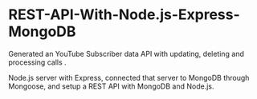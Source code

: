 # REST-API-With-Node.js-Express-MongoDB
Generated an YouTube Subscriber data API with updating, deleting and processing calls .


Node.js server with Express,
connected that server to MongoDB through Mongoose, and  setup a REST API with MongoDB and Node.js. 
